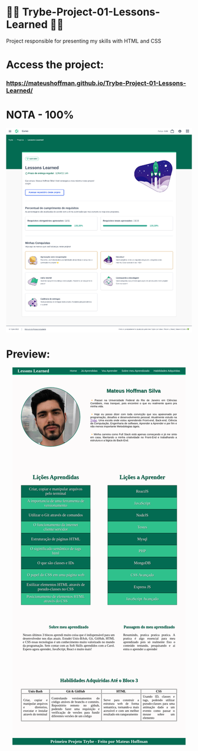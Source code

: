 # 💚💚 Trybe-Project-01-Lessons-Learned 💚💚

Project responsible for presenting my skills with HTML and CSS 

# Access the project:
### https://mateushoffman.github.io/Trybe-Project-01-Lessons-Learned/

# NOTA - 100%

<div align="center" margin="50px">
	<img src="img/nota-project-01-(1366x1500).png"/>
</div>

# Preview:

<div align="center" margin="50px">
	<img src='img/mateushoffman.github.io_Trybe-Project-01-Lessons-Learned_(1366 x 768).png'>
</div>

